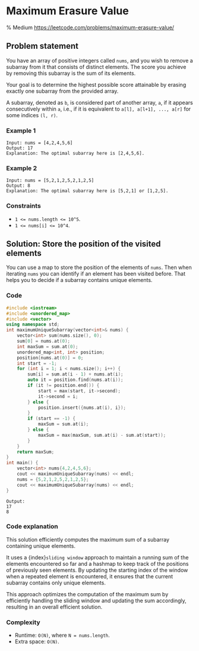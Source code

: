# Maximum Erasure Value
% Medium https://leetcode.com/problems/maximum-erasure-value/
## Problem statement

You have an array of positive integers called `nums`, and you wish to remove a subarray from it that consists of distinct elements. The score you achieve by removing this subarray is the sum of its elements.

Your goal is to determine the highest possible score attainable by erasing exactly one subarray from the provided array.

A subarray, denoted as `b`, is considered part of another array, `a`, if it appears consecutively within `a`, i.e., if it is equivalent to `a[l], a[l+1], ..., a[r]` for some indices `(l, r)`.

### Example 1
```text
Input: nums = [4,2,4,5,6]
Output: 17
Explanation: The optimal subarray here is [2,4,5,6].
```

### Example 2
```text
Input: nums = [5,2,1,2,5,2,1,2,5]
Output: 8
Explanation: The optimal subarray here is [5,2,1] or [1,2,5].
``` 

### Constraints

* `1 <= nums.length <= 10^5`.
* `1 <= nums[i] <= 10^4`.

## Solution: Store the position of the visited elements

You can use a map to store the position of the elements of `nums`. Then when iterating `nums` you can identify if an element has been visited before. That helps you to decide if a subarray contains unique elements.


### Code
```cpp
#include <iostream>
#include <unordered_map>
#include <vector>
using namespace std;
int maximumUniqueSubarray(vector<int>& nums) {
    vector<int> sum(nums.size(), 0);
    sum[0] = nums.at(0);
    int maxSum = sum.at(0);
    unordered_map<int, int> position;
    position[nums.at(0)] = 0;
    int start = -1;
    for (int i = 1; i < nums.size(); i++) {
        sum[i] = sum.at(i - 1) + nums.at(i);
        auto it = position.find(nums.at(i));
        if (it != position.end()) {
            start = max(start, it->second);
            it->second = i;
        } else {
            position.insert({nums.at(i), i});
        }            
        if (start == -1) {
            maxSum = sum.at(i);
        } else {
            maxSum = max(maxSum, sum.at(i) - sum.at(start));
        }
    }
    return maxSum;
}
int main() {
    vector<int> nums{4,2,4,5,6};
    cout << maximumUniqueSubarray(nums) << endl;
    nums = {5,2,1,2,5,2,1,2,5};
    cout << maximumUniqueSubarray(nums) << endl;
}
```
```text
Output:
17
8
```

### Code explanation

This solution efficiently computes the maximum sum of a subarray containing unique elements. 

It uses a {index}`sliding window` approach to maintain a running sum of the elements encountered so far and a hashmap to keep track of the positions of previously seen elements. By updating the starting index of the window when a repeated element is encountered, it ensures that the current subarray contains only unique elements. 

This approach optimizes the computation of the maximum sum by efficiently handling the sliding window and updating the sum accordingly, resulting in an overall efficient solution.

### Complexity

* Runtime: `O(N)`, where `N = nums.length`.
* Extra space: `O(N)`.



